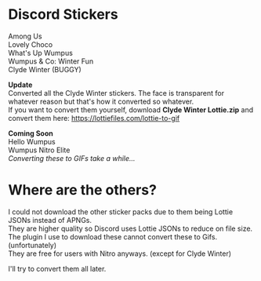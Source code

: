 # Discord Stickers
Among Us  
Lovely Choco  
What's Up Wumpus  
Wumpus & Co: Winter Fun  
Clyde Winter (BUGGY)  

**Update**  
Converted all the Clyde Winter stickers. The face is transparent for whatever reason but that's how it converted so whatever.  
If you want to convert them yourself, download **Clyde Winter Lottie.zip** and convert them here: https://lottiefiles.com/lottie-to-gif  

**Coming Soon**  
Hello Wumpus  
Wumpus Nitro Elite  
*Converting these to GIFs take a while...*  

# Where are the others?
I could not download the other sticker packs due to them being Lottie JSONs instead of APNGs.  
They are higher quality so Discord uses Lottie JSONs to reduce on file size.  
The plugin I use to download these cannot convert these to Gifs. (unfortunately)  
They are free for users with Nitro anyways. (except for Clyde Winter)  

I'll try to convert them all later.  
